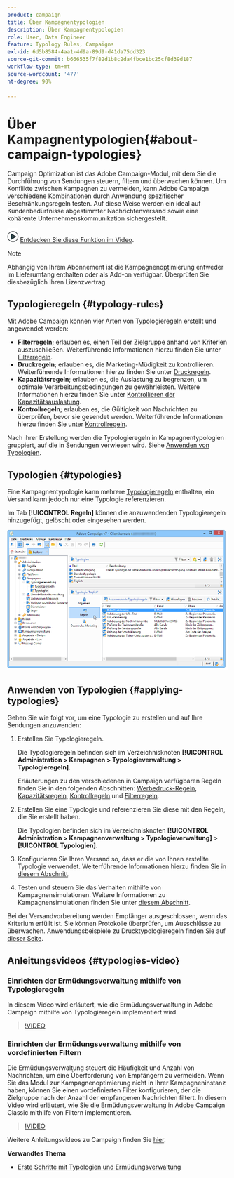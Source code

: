 ```yaml
---
product: campaign
title: Über Kampagnentypologien
description: Über Kampagnentypologien
role: User, Data Engineer
feature: Typology Rules, Campaigns
exl-id: 6d5b8584-4aa1-4d9a-89d9-d41da75dd323
source-git-commit: b666535f7f82d1b8c2da4fbce1bc25cf8d39d187
workflow-type: tm+mt
source-wordcount: '477'
ht-degree: 90%

---
```


# Über Kampagnentypologien{#about-campaign-typologies}

Campaign Optimization ist das Adobe Campaign-Modul, mit dem Sie die Durchführung von Sendungen steuern, filtern und überwachen können. Um Konflikte zwischen Kampagnen zu vermeiden, kann Adobe Campaign verschiedene Kombinationen durch Anwendung spezifischer Beschränkungsregeln testen. Auf diese Weise werden ein ideal auf Kundenbedürfnisse abgestimmter Nachrichtenversand sowie eine kohärente Unternehmenskommunikation sichergestellt.

![](assets/do-not-localize/how-to-video.png) [Entdecken Sie diese Funktion im Video](#typologies-video).

>[!NOTE]
>
>Abhängig von Ihrem Abonnement ist die Kampagnenoptimierung entweder im Lieferumfang enthalten oder als Add-on verfügbar. Überprüfen Sie diesbezüglich Ihren Lizenzvertrag.

## Typologieregeln {#typology-rules}

Mit Adobe Campaign können vier Arten von Typologieregeln erstellt und angewendet werden:

* **Filterregeln**; erlauben es, einen Teil der Zielgruppe anhand von Kriterien auszuschließen. Weiterführende Informationen hierzu finden Sie unter [Filterregeln](filtering-rules.md).
* **Druckregeln**; erlauben es, die Marketing-Müdigkeit zu kontrollieren. Weiterführende Informationen hierzu finden Sie unter [Druckregeln](pressure-rules.md).
* **Kapazitätsregeln**; erlauben es, die Auslastung zu begrenzen, um optimale Verarbeitungsbedingungen zu gewährleisten. Weitere Informationen hierzu finden Sie unter [Kontrollieren der Kapazitätsauslastung](consistency-rules.md#controlling-capacity).
* **Kontrollregeln**; erlauben es, die Gültigkeit von Nachrichten zu überprüfen, bevor sie gesendet werden. Weiterführende Informationen hierzu finden Sie unter [Kontrollregeln](control-rules.md).

Nach ihrer Erstellung werden die Typologieregeln in Kampagnentypologien gruppiert, auf die in Sendungen verwiesen wird. Siehe [Anwenden von Typologien](#applying-typologies).

## Typologien {#typologies}

Eine Kampagnentypologie kann mehrere [Typologieregeln](#typology-rules) enthalten, ein Versand kann jedoch nur eine Typologie referenzieren.

Im Tab **[!UICONTROL Regeln]** können die anzuwendenden Typologieregeln hinzugefügt, gelöscht oder eingesehen werden.

![](assets/campaign_opt_rules_tab.png)

## Anwenden von Typologien {#applying-typologies}

Gehen Sie wie folgt vor, um eine Typologie zu erstellen und auf Ihre Sendungen anzuwenden:

1. Erstellen Sie Typologieregeln.

   Die Typologieregeln befinden sich im Verzeichnisknoten **[!UICONTROL Administration > Kampagnen > Typologieverwaltung > Typologieregeln]**.

   Erläuterungen zu den verschiedenen in Campaign verfügbaren Regeln finden Sie in den folgenden Abschnitten: [Werbedruck-Regeln](pressure-rules.md), [Kapazitätsregeln](consistency-rules.md#controlling-capacity), [Kontrollregeln](control-rules.md) und [Filterregeln](filtering-rules.md).

1. Erstellen Sie eine Typologie und referenzieren Sie diese mit den Regeln, die Sie erstellt haben.

   Die Typologien befinden sich im Verzeichnisknoten **[!UICONTROL Administration > Kampagnenverwaltung > Typologieverwaltung]** > **[!UICONTROL Typologien]**.

1. Konfigurieren Sie Ihren Versand so, dass er die von Ihnen erstellte Typologie verwendet. Weiterführende Informationen hierzu finden Sie in [diesem Abschnitt](applying-rules.md#applying-a-typology-to-a-delivery).
1. Testen und steuern Sie das Verhalten mithilfe von Kampagnensimulationen. Weitere Informationen zu Kampagnensimulationen finden Sie unter [diesem Abschnitt](campaign-simulations.md).

Bei der Versandvorbereitung werden Empfänger ausgeschlossen, wenn das Kriterium erfüllt ist. Sie können Protokolle überprüfen, um Ausschlüsse zu überwachen. Anwendungsbeispiele zu Drucktypologieregeln finden Sie auf [dieser Seite](pressure-rules.md#use-cases-on-pressure-rules).

## Anleitungsvideos {#typologies-video}

### Einrichten der Ermüdungsverwaltung mithilfe von Typologieregeln

In diesem Video wird erläutert, wie die Ermüdungsverwaltung in Adobe Campaign mithilfe von Typologieregeln implementiert wird.

>[!VIDEO](https://video.tv.adobe.com/v/25090?quality=12)

### Einrichten der Ermüdungsverwaltung mithilfe von vordefinierten Filtern

Die Ermüdungsverwaltung steuert die Häufigkeit und Anzahl von Nachrichten, um eine Überforderung von Empfängern zu vermeiden. Wenn Sie das Modul zur Kampagnenoptimierung nicht in Ihrer Kampagneninstanz haben, können Sie einen vordefinierten Filter konfigurieren, der die Zielgruppe nach der Anzahl der empfangenen Nachrichten filtert.
In diesem Video wird erläutert, wie Sie die Ermüdungsverwaltung in Adobe Campaign Classic mithilfe von Filtern implementieren.

>[!VIDEO](https://video.tv.adobe.com/v/25091?quality=12)

Weitere Anleitungsvideos zu Campaign finden Sie [hier](https://experienceleague.adobe.com/docs/campaign-classic-learn/tutorials/overview.html?lang=de).

**Verwandtes Thema**

* [Erste Schritte mit Typologien und Ermüdungsverwaltung](pressure-rules.md)

